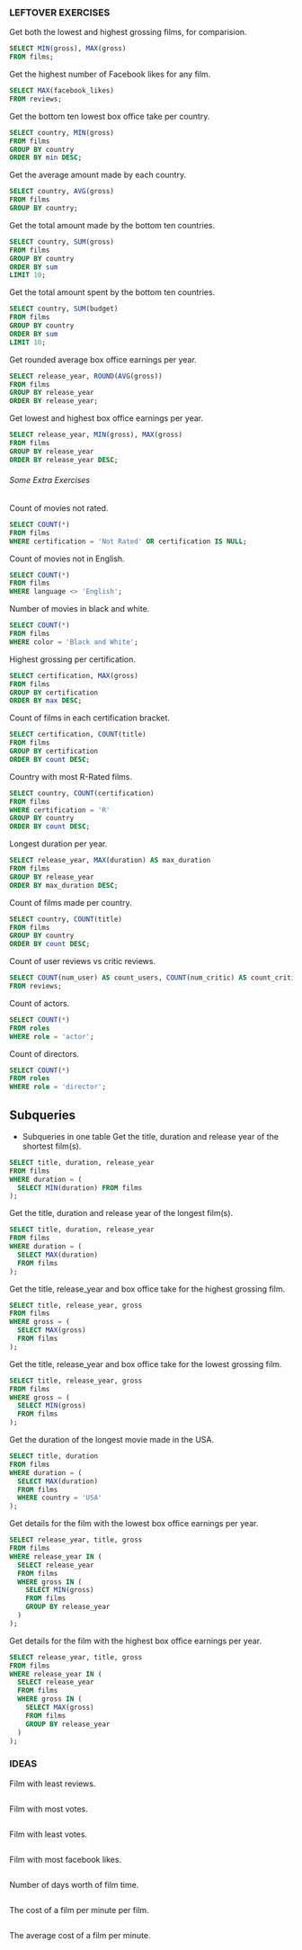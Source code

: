 ### LEFTOVER EXERCISES
Get both the lowest and highest grossing films, for comparision.
```sql
SELECT MIN(gross), MAX(gross)
FROM films;
```

Get the highest number of Facebook likes for any film.
```sql
SELECT MAX(facebook_likes)
FROM reviews;
```

Get the bottom ten lowest box office take per country.
```sql
SELECT country, MIN(gross)
FROM films
GROUP BY country
ORDER BY min DESC;
```

Get the average amount made by each country.
```sql
SELECT country, AVG(gross)
FROM films
GROUP BY country;
```

Get the total amount made by the bottom ten countries.
```sql
SELECT country, SUM(gross)
FROM films
GROUP BY country
ORDER BY sum
LIMIT 10;
```

Get the total amount spent by the bottom ten countries.
```sql
SELECT country, SUM(budget)
FROM films
GROUP BY country
ORDER BY sum
LIMIT 10;
```

Get rounded average box office earnings per year.
```sql
SELECT release_year, ROUND(AVG(gross))
FROM films
GROUP BY release_year
ORDER BY release_year;
```

Get lowest and highest box office earnings per year.
```sql
SELECT release_year, MIN(gross), MAX(gross)
FROM films
GROUP BY release_year
ORDER BY release_year DESC;
```

###### Some Extra Exercises
Count of movies not rated.
```sql
SELECT COUNT(*)
FROM films
WHERE certification = 'Not Rated' OR certification IS NULL;
```

Count of movies not in English.
```sql
SELECT COUNT(*)
FROM films
WHERE language <> 'English';

```

Number of movies in black and white.
```sql
SELECT COUNT(*)
FROM films
WHERE color = 'Black and White';
```

Highest grossing per certification.
```sql
SELECT certification, MAX(gross)
FROM films
GROUP BY certification
ORDER BY max DESC;
```

Count of films in each certification bracket.
```sql
SELECT certification, COUNT(title)
FROM films
GROUP BY certification
ORDER BY count DESC;
```

Country with most R-Rated films.
```sql
SELECT country, COUNT(certification)
FROM films
WHERE certification = 'R'
GROUP BY country
ORDER BY count DESC;
```

Longest duration per year.
```sql
SELECT release_year, MAX(duration) AS max_duration
FROM films
GROUP BY release_year
ORDER BY max_duration DESC;
```

Count of films made per country.
```sql
SELECT country, COUNT(title)
FROM films
GROUP BY country
ORDER BY count DESC;
```

Count of user reviews vs critic reviews.
```sql
SELECT COUNT(num_user) AS count_users, COUNT(num_critic) AS count_critics
FROM reviews;
```

Count of actors.
```sql
SELECT COUNT(*)
FROM roles
WHERE role = 'actor';
```

Count of directors.
```sql
SELECT COUNT(*)
FROM roles
WHERE role = 'director';
```

## Subqueries
- Subqueries in one table
Get the title, duration and release year of the shortest film(s).
```sql
SELECT title, duration, release_year
FROM films
WHERE duration = (
  SELECT MIN(duration) FROM films
);
```

Get the title, duration and release year of the longest film(s).
```sql
SELECT title, duration, release_year
FROM films
WHERE duration = (
  SELECT MAX(duration)
  FROM films
);
```

Get the title, release_year and box office take for the highest grossing film.
```sql
SELECT title, release_year, gross
FROM films
WHERE gross = (
  SELECT MAX(gross)
  FROM films
);
```

Get the title, release_year and box office take for the lowest grossing film.
```sql
SELECT title, release_year, gross
FROM films
WHERE gross = (
  SELECT MIN(gross)
  FROM films
);
```

Get the duration of the longest movie made in the USA.
```sql
SELECT title, duration
FROM films
WHERE duration = (
  SELECT MAX(duration)
  FROM films
  WHERE country = 'USA'
);
```

Get details for the film with the lowest box office earnings per year.
```sql
SELECT release_year, title, gross
FROM films
WHERE release_year IN (
  SELECT release_year
  FROM films
  WHERE gross IN (
    SELECT MIN(gross)
    FROM films
    GROUP BY release_year
  )
);
```

Get details for the film with the highest box office earnings per year.
```sql
SELECT release_year, title, gross
FROM films
WHERE release_year IN (
  SELECT release_year
  FROM films
  WHERE gross IN (
    SELECT MAX(gross)
    FROM films
    GROUP BY release_year
  )
);
```

### IDEAS
Film with least reviews.
```sql
```

Film with most votes.
```sql
```

Film with least votes.
```sql
```

Film with most facebook likes.
```sql
```

Number of days worth of film time.
```sql
```

The cost of a film per minute per film.
```sql
```

The average cost of a film per minute.
```sql
```
